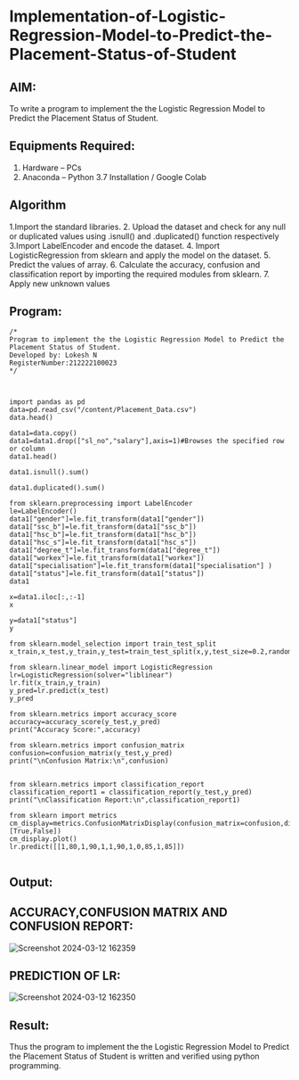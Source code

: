 # Implementation-of-Logistic-Regression-Model-to-Predict-the-Placement-Status-of-Student

## AIM:
To write a program to implement the the Logistic Regression Model to Predict the Placement Status of Student.

## Equipments Required:
1. Hardware – PCs
2. Anaconda – Python 3.7 Installation / Google Colab

## Algorithm
  1.Import the standard libraries.
  2. Upload the dataset and check for any null or duplicated values using .isnull() and .duplicated() function respectively
  3.Import LabelEncoder and encode the dataset.
  4. Import LogisticRegression from sklearn and apply the model on the dataset.
  5. Predict the values of array.
  6. Calculate the accuracy, confusion and classification report by importing the required modules from sklearn.
  7. Apply new unknown values

## Program:
```
/*
Program to implement the the Logistic Regression Model to Predict the Placement Status of Student.
Developed by: Lokesh N
RegisterNumber:212222100023  
*/
```
```


import pandas as pd
data=pd.read_csv("/content/Placement_Data.csv")
data.head()

data1=data.copy()
data1=data1.drop(["sl_no","salary"],axis=1)#Browses the specified row or column
data1.head()

data1.isnull().sum()

data1.duplicated().sum()

from sklearn.preprocessing import LabelEncoder
le=LabelEncoder()
data1["gender"]=le.fit_transform(data1["gender"])
data1["ssc_b"]=le.fit_transform(data1["ssc_b"])
data1["hsc_b"]=le.fit_transform(data1["hsc_b"])
data1["hsc_s"]=le.fit_transform(data1["hsc_s"])
data1["degree_t"]=le.fit_transform(data1["degree_t"])
data1["workex"]=le.fit_transform(data1["workex"])
data1["specialisation"]=le.fit_transform(data1["specialisation"] )     
data1["status"]=le.fit_transform(data1["status"])       
data1 

x=data1.iloc[:,:-1]
x

y=data1["status"]
y

from sklearn.model_selection import train_test_split
x_train,x_test,y_train,y_test=train_test_split(x,y,test_size=0.2,random_state=0)

from sklearn.linear_model import LogisticRegression
lr=LogisticRegression(solver="liblinear")
lr.fit(x_train,y_train)
y_pred=lr.predict(x_test)
y_pred

from sklearn.metrics import accuracy_score
accuracy=accuracy_score(y_test,y_pred)
print("Accuracy Score:",accuracy)

from sklearn.metrics import confusion_matrix
confusion=confusion_matrix(y_test,y_pred)
print("\nConfusion Matrix:\n",confusion)


from sklearn.metrics import classification_report
classification_report1 = classification_report(y_test,y_pred)
print("\nClassification Report:\n",classification_report1)

from sklearn import metrics
cm_display=metrics.ConfusionMatrixDisplay(confusion_matrix=confusion,display_labels=[True,False])
cm_display.plot()
lr.predict([[1,80,1,90,1,1,90,1,0,85,1,85]])


```
## Output:
## ACCURACY,CONFUSION MATRIX AND CONFUSION REPORT:
![Screenshot 2024-03-12 162359](https://github.com/lokeshnarayanan/Implementation-of-Logistic-Regression-Model-to-Predict-the-Placement-Status-of-Student/assets/119393019/90d5f71a-0577-4da2-a49d-a0655078168c)
## PREDICTION OF LR:
![Screenshot 2024-03-12 162350](https://github.com/lokeshnarayanan/Implementation-of-Logistic-Regression-Model-to-Predict-the-Placement-Status-of-Student/assets/119393019/0bac87b1-917a-4797-92b7-d308f2ff6e1f)

## Result:
Thus the program to implement the the Logistic Regression Model to Predict the Placement Status of Student is written and verified using python programming.
